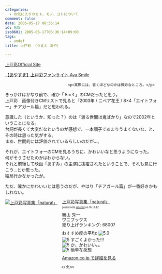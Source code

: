 ```yaml
---
categories:
  - お気に入りのヒト、モノ、コトについて
comment: false
date: 2005-05-17 06:36:14
id: 935
iso8601: 2005-05-17T06:36:14+09:00
tags:
  - undef
title: 上戸彩 （うえと あや）

---
```


<div class="entry-body">
                                 <p><a href="http://www.uetoaya.tv/index1.html">上戸彩Official Site</a></p>

<p><a href="http://aya-smile.com/">【あやすま】上戸彩ファンサイト Aya Smile</a></p>
                              
                                 <p>実際には、書くほどなのかは微妙なところ。</p>

<p>きっかけはかなり前で、確か「８×４」のCMだったと思う。<br />上戸彩　画像付きCMリストで見ると『2003年 / ニベア花王 / 8×4「エイトフォー」チアガール篇』だと思われる。</p>

<p>意識した（というか、知った？）のは「渡る世間は鬼ばかり」なので2002年ということになる。<br />
台詞が長くて大変だなというのが感想で、一本調子であまりうまくないな、と、その時は思った気がする。<br />
まあ、世間的には評価されているらしいのだが…。</p>

<p>それが、エイトフォーのCMを見るうちに、かわいいなと思うようになった。<br />
何がそうさせたのかはわからない。<br />
それと前後して映画「あずみ」の主演に抜擢されたということで、それも見に行こう…とか思った。<br />
結局行かなかったが。</p>

<p>ただ、確かにかわいいとは思うのだが、やはり「チアガール篇」が一番好きかもしれない。</p>

<div class="amazlet-box" style="margin-bottom:0px;"><div class="amazlet-image" style="float:left;"><a href="http://www.amazon.co.jp/exec/obidos/ASIN/4847028244/nqounet-22/ref=nosim/" name="amazletlink" target="_blank" id="amazletlink"><img src="http://images-jp.amazon.com/images/P/4847028244.09.MZZZZZZZ.jpg" alt="上戸彩写真集「natural」" style="border: none;" /></a></div><div class="amazlet-info" style="float:left;margin-left:15px;line-height:120%"><div class="amazlet-name" style="margin-bottom:10px;line-height:120%"><a href="http://www.amazon.co.jp/exec/obidos/ASIN/4847028244/nqounet-22/ref=nosim/" name="amazletlink" target="_blank" id="amazletlink">上戸彩写真集「natural」</a><div class="amazlet-powered-date" style="font-size:7pt;margin-top:5px;font-family:verdana;line-height:120%">posted with <a href="http://app.amazlet.com/amazlet/" title="上戸彩写真集「natural」" target="_blank">amazlet</a> on 06.11.12</div></div><div class="amazlet-detail">舞山 秀一 <br />ワニブックス <br />売り上げランキング: 68007<br /></div><div class="amazlet-review" style="margin-top:10px; margin-bottom:10px"><div class="amazlet-review-average" style="margin-bottom:5px">おすすめ度の平均: <img src="http://images-jp.amazon.com/images/G/09/x-locale/common/customer-reviews/stars-5-0.gif" alt="5.0" /></div><img src="http://images-jp.amazon.com/images/G/09/x-locale/common/customer-reviews/stars-5-0.gif" alt="5" /> すごくよかった!!!<br /><img src="http://images-jp.amazon.com/images/G/09/x-locale/common/customer-reviews/stars-5-0.gif" alt="5" /> か、かわいい。。<br /><img src="http://images-jp.amazon.com/images/G/09/x-locale/common/customer-reviews/stars-5-0.gif" alt="5" /> 簡単な感想<br /></div><div class="amazlet-link" style="margin-top: 5px"><a href="http://www.amazon.co.jp/exec/obidos/ASIN/4847028244/nqounet-22/ref=nosim/" name="amazletlink" target="_blank" id="amazletlink">Amazon.co.jp で詳細を見る</a></div></div><div class="amazlet-footer" style="clear: left"></div></div>

                              </div>
    	